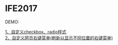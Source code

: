 # IFE2017

 DEMO:
 
  [1、自定义checkbox、radio样式](https://dakeke.github.io/IFE2017/1checkbox&radio/)  
  [2、自定义网页右键菜单(刷新以显示不同位置的右键菜单)](https://dakeke.github.io/IFE2017/2contextMenu/)
